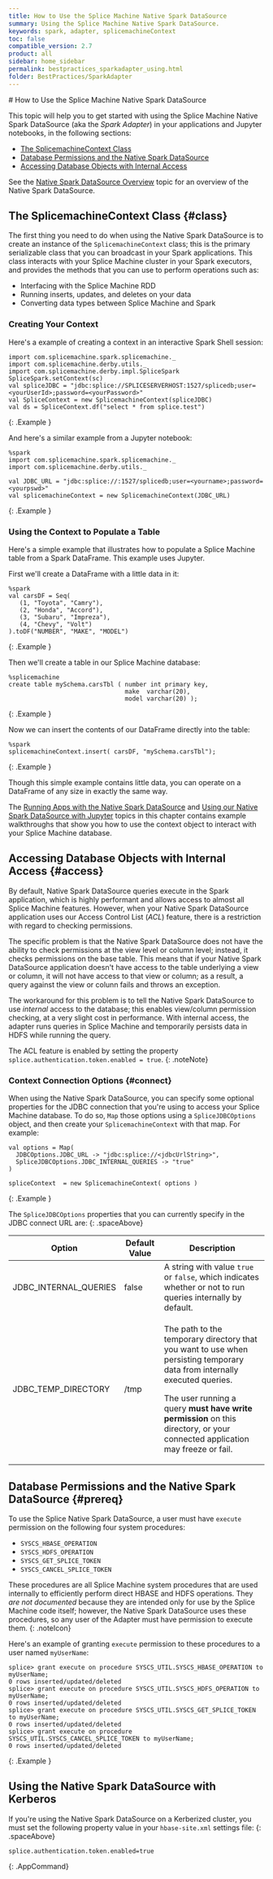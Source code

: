 ```yaml
---
title: How to Use the Splice Machine Native Spark DataSource
summary: Using the Splice Machine Native Spark DataSource.
keywords: spark, adapter, splicemachineContext
toc: false
compatible_version: 2.7
product: all
sidebar: home_sidebar
permalink: bestpractices_sparkadapter_using.html
folder: BestPractices/SparkAdapter
---
```

<section>
<div class="TopicContent" data-swiftype-index="true" markdown="1">
# How to Use the Splice Machine Native Spark DataSource

This topic will help you to get started with using the Splice Machine Native Spark DataSource (aka the *Spark Adapter*) in your applications and Jupyter notebooks, in the following sections:

* [The SplicemachineContext Class](#class)
* [Database Permissions and the Native Spark DataSource](#prereq)
* [Accessing Database Objects with Internal Access](#access)

See the [Native Spark DataSource Overview](bestpractices_sparkadapter_intro.html) topic for an overview of the Native Spark DataSource.

## The SplicemachineContext Class  {#class}

The first thing you need to do when using the Native Spark DataSource is to create an instance of the `SplicemachineContext` class; this is the primary serializable class that you can broadcast in your Spark applications. This class interacts with your Splice Machine cluster in your Spark executors, and provides the methods that you can use to perform operations such as:

* Interfacing with the Splice Machine RDD
* Running inserts, updates, and deletes on your data
* Converting data types between Splice Machine and Spark

### Creating Your Context

Here's a example of creating a context in an interactive Spark Shell session:

```
import com.splicemachine.spark.splicemachine._
import com.splicemachine.derby.utils._
import com.splicemachine.derby.impl.SpliceSpark
SpliceSpark.setContext(sc)
val spliceJDBC = "jdbc:splice://SPLICESERVERHOST:1527/splicedb;user=<yourUserId>;password=<yourPassword>"
val SpliceContext = new SplicemachineContext(spliceJDBC)
val ds = SpliceContext.df("select * from splice.test")
```
{: .Example }


And here's a similar example from a Jupyter notebook:

```
%spark
import com.splicemachine.spark.splicemachine._
import com.splicemachine.derby.utils._

val JDBC_URL = "jdbc:splice://:1527/splicedb;user=<yourname>;password=<yourpswd>"
val splicemachineContext = new SplicemachineContext(JDBC_URL)
```
{: .Example }


### Using the Context to Populate a Table

Here's a simple example that illustrates how to populate a Splice Machine table from a Spark DataFrame. This example uses Jupyter.

First we'll create a DataFrame with a little data in it:

```
%spark
val carsDF = Seq(
   (1, "Toyota", "Camry"),
   (2, "Honda", "Accord"),
   (3, "Subaru", "Impreza"),
   (4, "Chevy", "Volt")
).toDF("NUMBER", "MAKE", "MODEL")
```
{: .Example }


Then we'll create a table in our Splice Machine database:

```
%splicemachine
create table mySchema.carsTbl ( number int primary key,
                                make  varchar(20),
                                model varchar(20) );
```
{: .Example }


Now we can insert the contents of our DataFrame directly into the table:

```
%spark
splicemachineContext.insert( carsDF, "mySchema.carsTbl");
```
{: .Example }


Though this simple example contains little data, you can operate on a DataFrame of any size in exactly the same way.

The [Running Apps with the Native Spark DataSource](bestpractices_sparkadapter_submit.html) and [Using our Native Spark DataSource with Jupyter](bestpractices_sparkadapter_jupyter.html) topics in this chapter contains example walkthroughs that show you how to use the context object to interact with your Splice Machine database.

## Accessing Database Objects with Internal Access {#access}

By default, Native Spark DataSource queries execute in the Spark application, which is highly performant and allows access to almost all Splice Machine features. However, when your Native Spark DataSource application uses our Access Control List (*ACL*) feature, there is a restriction with regard to checking permissions.

The specific problem is that the Native Spark DataSource does not have the ability to check permissions at the view level or column level; instead, it checks permissions on the base table. This means that if your Native Spark DataSource application doesn't have access to the table underlying a view or column, it will not have access to that view or column; as a result, a query against the view or colunn fails and throws an exception.

The workaround for this problem is to tell the Native Spark DataSource to use *internal* access to the database; this enables view/column permission checking, at a very slight cost in performance. With internal access, the adapter runs queries in Splice Machine and temporarily persists data in HDFS while running the query.

The ACL feature is enabled by setting the property `splice.authentication.token.enabled = true`.
{: .noteNote}


### Context Connection Options  {#connect}

When using the Native Spark DataSource, you can specify some optional properties for the JDBC connection that you're using to access your Splice Machine database. To do so, `Map` those options using a `SpliceJDBCOptions` object, and then create your `SplicemachineContext` with that map. For example:

```
val options = Map(
  JDBCOptions.JDBC_URL -> "jdbc:splice://<jdbcUrlString>",
  SpliceJDBCOptions.JDBC_INTERNAL_QUERIES -> "true"
)

spliceContext  = new SplicemachineContext( options )
```
{: .Example }


The `SpliceJDBCOptions` properties that you can currently specify in the JDBC connect URL are:
{: .spaceAbove}

<table>
    <thead>
        <tr>
            <th>Option</th>
            <th>Default Value</th>
            <th>Description</th>
        </tr>
    </thead>
    <tbody>
        <tr>
            <td class="CodeFont">JDBC_INTERNAL_QUERIES</td>
            <td class="CodeFont">false</td>
            <td>A string with value <code>true</code> or <code>false</code>, which indicates whether or not to run queries internally by default.</td>
        </tr>
        <tr>
            <td class="CodeFont">JDBC_TEMP_DIRECTORY</td>
            <td class="CodeFont">/tmp</td>
            <td><p>The path to the temporary directory that you want to use when persisting temporary data from internally executed queries.</p>
                <p class="noteIcon">The user running a query <strong>must have write permission</strong> on this directory, or your connected application may freeze or fail.</p>
            </td>
        </tr>
    </tbody>
</table>

## Database Permissions and the Native Spark DataSource {#prereq}

To use the Splice Native Spark DataSource, a user must have `execute` permission on the following four system procedures:

* `SYSCS_HBASE_OPERATION`
* `SYSCS_HDFS_OPERATION`
* `SYSCS_GET_SPLICE_TOKEN`
* `SYSCS_CANCEL_SPLICE_TOKEN`

These procedures are all Splice Machine system procedures that are used internally to efficiently perform direct HBASE and HDFS operations. They *are not documented* because they are intended only for use by the Splice Machine code itself; however, the Native Spark DataSource uses these procedures, so any user of the Adapter must have permission to execute them.
{: .noteIcon}

Here's an example of granting `execute` permission to these procedures to a user named `myUserName`:

```
splice> grant execute on procedure SYSCS_UTIL.SYSCS_HBASE_OPERATION to myUserName;
0 rows inserted/updated/deleted
splice> grant execute on procedure SYSCS_UTIL.SYSCS_HDFS_OPERATION to myUserName;
0 rows inserted/updated/deleted
splice> grant execute on procedure SYSCS_UTIL.SYSCS_GET_SPLICE_TOKEN to myUserName;
0 rows inserted/updated/deleted
splice> grant execute on procedure SYSCS_UTIL.SYSCS_CANCEL_SPLICE_TOKEN to myUserName;
0 rows inserted/updated/deleted
```
{: .Example }


## Using the Native Spark DataSource with Kerberos

If you're using the Native Spark DataSource on a Kerberized cluster, you must set the following property value in your `hbase-site.xml` settings file:
{: .spaceAbove}
````
splice.authentication.token.enabled=true
````
{: .AppCommand}


</div>
</section>
